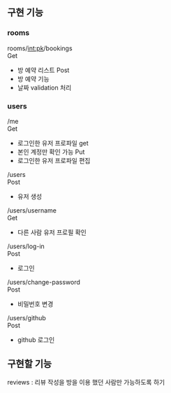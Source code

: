 
## 구현 기능

### rooms
rooms/<int:pk>/bookings  
 Get
- 방 예약 리스트
 Post 
- 방 예약 기능
- 날짜 validation 처리

### users

/me  
 Get 
- 로그인한 유저 프로파일 get  
- 본인 계정만 확인 가능
Put
- 로그인한 유저 프로파일 편집

/users  
Post
- 유저 생성

/users/username  
Get 
- 다른 사람 유저 프로필 확인

/users/log-in  
Post
- 로그인

/users/change-password  
Post
- 비밀번호 변경

/users/github  
Post
- github 로그인

## 구현할 기능
reviews : 리뷰 작성을 방을 이용 했던 사람만 가능하도록 하기

